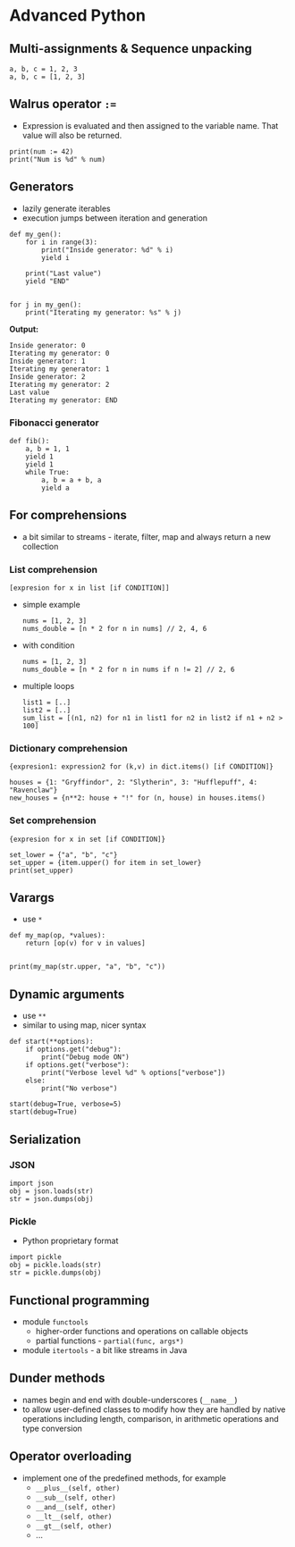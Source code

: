 # Advanced Python

## Multi-assignments & Sequence unpacking
```
a, b, c = 1, 2, 3
a, b, c = [1, 2, 3]
```

## Walrus operator `:=`
- Expression is evaluated and then assigned to the variable name. That value will also be returned.
```
print(num := 42)
print("Num is %d" % num)
```

## Generators
- lazily generate iterables
- execution jumps between iteration and generation
```
def my_gen():
    for i in range(3):
        print("Inside generator: %d" % i)
        yield i

    print("Last value")
    yield "END"


for j in my_gen():
    print("Iterating my generator: %s" % j)
```

**Output:**
```
Inside generator: 0
Iterating my generator: 0
Inside generator: 1
Iterating my generator: 1
Inside generator: 2
Iterating my generator: 2
Last value
Iterating my generator: END
```

### Fibonacci generator
```
def fib():
    a, b = 1, 1
    yield 1
    yield 1
    while True:
        a, b = a + b, a
        yield a
```

## For comprehensions
- a bit similar to streams - iterate, filter, map and always return a new collection

### List comprehension
```
[expresion for x in list [if CONDITION]]
```

- simple example
    ```
    nums = [1, 2, 3]
    nums_double = [n * 2 for n in nums] // 2, 4, 6
    ```
- with condition
    ```
    nums = [1, 2, 3]
    nums_double = [n * 2 for n in nums if n != 2] // 2, 6
    ```
- multiple loops
  ```
  list1 = [..]
  list2 = [..]
  sum_list = [(n1, n2) for n1 in list1 for n2 in list2 if n1 + n2 > 100]
  ```

### Dictionary comprehension
```
{expresion1: expression2 for (k,v) in dict.items() [if CONDITION]}
```

```
houses = {1: "Gryffindor", 2: "Slytherin", 3: "Hufflepuff", 4: "Ravenclaw"}
new_houses = {n**2: house + "!" for (n, house) in houses.items()
```

### Set comprehension
```
{expresion for x in set [if CONDITION]}
```

```
set_lower = {"a", "b", "c"}
set_upper = {item.upper() for item in set_lower}
print(set_upper)
```

## Varargs
- use `*`
```
def my_map(op, *values):
    return [op(v) for v in values]


print(my_map(str.upper, "a", "b", "c"))
```

## Dynamic arguments
- use `**`
- similar to using map, nicer syntax
```
def start(**options):
    if options.get("debug"):
        print("Debug mode ON")
    if options.get("verbose"):
        print("Verbose level %d" % options["verbose"])
    else:
        print("No verbose")

start(debug=True, verbose=5)
start(debug=True)
```

## Serialization

### JSON
```
import json
obj = json.loads(str)
str = json.dumps(obj)
```

### Pickle
- Python proprietary format
```
import pickle
obj = pickle.loads(str)
str = pickle.dumps(obj)
```

## Functional programming
- module `functools`
    - higher-order functions and operations on callable objects
    - partial functions - `partial(func, args*)`
- module `itertools` - a bit like streams in Java

## Dunder methods
- names begin and end with double-underscores (`__name__`)
- to allow user-defined classes to modify how they are handled by native operations including length, comparison, in arithmetic operations and type conversion

## Operator overloading
- implement one of the predefined methods, for example
    - `__plus__(self, other)`
    - `__sub__(self, other)`
    - `__and__(self, other)`
    - `__lt__(self, other)`
    - `__gt__(self, other)`
    - ...